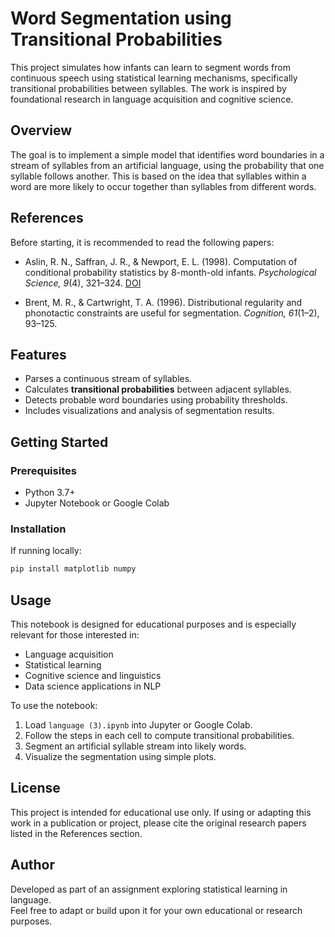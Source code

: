 # Word Segmentation using Transitional Probabilities

This project simulates how infants can learn to segment words from continuous speech using statistical learning mechanisms, specifically transitional probabilities between syllables. The work is inspired by foundational research in language acquisition and cognitive science.

## Overview

The goal is to implement a simple model that identifies word boundaries in a stream of syllables from an artificial language, using the probability that one syllable follows another. This is based on the idea that syllables within a word are more likely to occur together than syllables from different words.

## References

Before starting, it is recommended to read the following papers:

- Aslin, R. N., Saffran, J. R., & Newport, E. L. (1998). Computation of conditional probability statistics by 8-month-old infants. *Psychological Science, 9*(4), 321–324. [DOI](https://doi.org/10.1111/1467-9280.00063)

- Brent, M. R., & Cartwright, T. A. (1996). Distributional regularity and phonotactic constraints are useful for segmentation. *Cognition, 61*(1–2), 93–125.

## Features

- Parses a continuous stream of syllables.
- Calculates **transitional probabilities** between adjacent syllables.
- Detects probable word boundaries using probability thresholds.
- Includes visualizations and analysis of segmentation results.

## Getting Started

### Prerequisites

- Python 3.7+
- Jupyter Notebook or Google Colab

### Installation

If running locally:

```bash
pip install matplotlib numpy
```

## Usage

This notebook is designed for educational purposes and is especially relevant for those interested in:

- Language acquisition
- Statistical learning
- Cognitive science and linguistics
- Data science applications in NLP

To use the notebook:

1. Load `language (3).ipynb` into Jupyter or Google Colab.
2. Follow the steps in each cell to compute transitional probabilities.
3. Segment an artificial syllable stream into likely words.
4. Visualize the segmentation using simple plots.

## License

This project is intended for educational use only. If using or adapting this work in a publication or project, please cite the original research papers listed in the References section.

## Author

Developed as part of an assignment exploring statistical learning in language.  
Feel free to adapt or build upon it for your own educational or research purposes.

